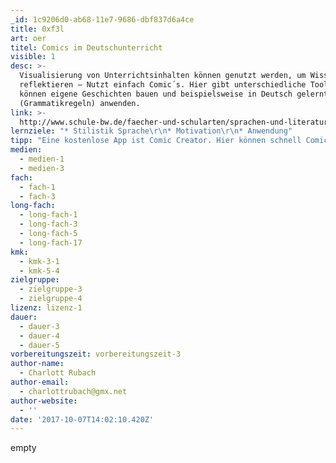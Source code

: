 ```yaml
---
_id: 1c9206d0-ab68-11e7-9686-dbf837d6a4ce
title: 0xf3l
art: oer
titel: Comics im Deutschunterricht
visible: 1
desc: >-
  Visualisierung von Unterrichtsinhalten können genutzt werden, um Wissen zu
  reflektieren – Nutzt einfach Comic´s. Hier gibt unterschiedliche Tools. SuS
  können eigene Geschichten bauen und beispielsweise in Deutsch gelernte Inhalte
  (Grammatikregeln) anwenden.
link: >-
  http://www.schule-bw.de/faecher-und-schularten/sprachen-und-literatur/deutsch/unterrichtseinheiten/projekte/comics
lernziele: "* Stilistik Sprache\r\n* Motivation\r\n* Anwendung"
tipp: "Eine kostenlose App ist Comic Creator. Hier können schnell Comics erstellt werden und unterschiedliche Features genutzt werden.\r\n[comic creator](https://play.google.com/store/apps/details?id=com.tiltedchair.cacomic&hl=de)"
medien:
  - medien-1
  - medien-3
fach:
  - fach-1
  - fach-3
long-fach:
  - long-fach-1
  - long-fach-3
  - long-fach-5
  - long-fach-17
kmk:
  - kmk-3-1
  - kmk-5-4
zielgruppe:
  - zielgruppe-3
  - zielgruppe-4
lizenz: lizenz-1
dauer:
  - dauer-3
  - dauer-4
  - dauer-5
vorbereitungszeit: vorbereitungszeit-3
author-name:
  - Charlott Rubach
author-email:
  - charlottrubach@gmx.net
author-website:
  - ''
date: '2017-10-07T14:02:10.420Z'
---
```

empty
